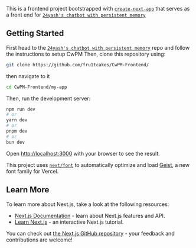 This is a frontend project bootstrapped with [`create-next-app`](https://nextjs.org/docs/app/api-reference/cli/create-next-app) that serves as a front end for [`24yash's chatbot with persistent memory`](https://github.com/24yash/Chatbot-with-Persistent-Memory)

## Getting Started

First head to the [`24yash's chatbot with persistent memory`](https://github.com/24yash/Chatbot-with-Persistent-Memory) repo and follow the instructions to setup CwPM
Then, clone this repository using:
```bash
git clone https://github.com/fru1tcakes/CwPM-Frontend/
```
then navigate to it
```bash
cd CwPM-Frontend/my-app
```
Then, run the development server:

```bash
npm run dev
# or
yarn dev
# or
pnpm dev
# or
bun dev
```

Open [http://localhost:3000](http://localhost:3000) with your browser to see the result.


This project uses [`next/font`](https://nextjs.org/docs/app/building-your-application/optimizing/fonts) to automatically optimize and load [Geist](https://vercel.com/font), a new font family for Vercel.

## Learn More

To learn more about Next.js, take a look at the following resources:

- [Next.js Documentation](https://nextjs.org/docs) - learn about Next.js features and API.
- [Learn Next.js](https://nextjs.org/learn) - an interactive Next.js tutorial.

You can check out [the Next.js GitHub repository](https://github.com/vercel/next.js) - your feedback and contributions are welcome!
